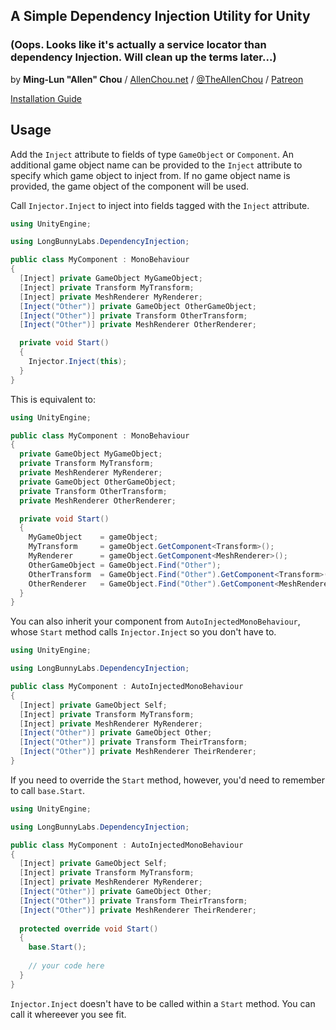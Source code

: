 ## A Simple Dependency Injection Utility for Unity
### (Oops. Looks like it's actually a service locator than dependency Injection. Will clean up the terms later...)
by **Ming-Lun "Allen" Chou** / [AllenChou.net](http://AllenChou.net) / [@TheAllenChou](http://twitter.com/TheAllenChou) / [Patreon](https://www.patreon.com/TheAllenChou)

[Installation Guide](https://docs.unity3d.com/Manual/upm-ui-giturl.html)

## Usage

Add the `Inject` attribute to fields of type `GameObject` or `Component`. An additional game object name can be provided to the `Inject` attribute to specify which game object to inject from. If no game object name is provided, the game object of the component will be used.

Call `Injector.Inject` to inject into fields tagged with the `Inject` attribute.

```cs
using UnityEngine;

using LongBunnyLabs.DependencyInjection;

public class MyComponent : MonoBehaviour
{
  [Inject] private GameObject MyGameObject;
  [Inject] private Transform MyTransform;
  [Inject] private MeshRenderer MyRenderer;
  [Inject("Other")] private GameObject OtherGameObject;
  [Inject("Other")] private Transform OtherTransform;
  [Inject("Other")] private MeshRenderer OtherRenderer;

  private void Start()
  {
    Injector.Inject(this);
  }
}
```

This is equivalent to:

```cs
using UnityEngine;

public class MyComponent : MonoBehaviour
{
  private GameObject MyGameObject;
  private Transform MyTransform;
  private MeshRenderer MyRenderer;
  private GameObject OtherGameObject;
  private Transform OtherTransform;
  private MeshRenderer OtherRenderer;

  private void Start()
  {
    MyGameObject    = gameObject;
    MyTransform     = gameObject.GetComponent<Transform>();
    MyRenderer      = gameObject.GetComponent<MeshRenderer>();
    OtherGameObject = GameObject.Find("Other");
    OtherTransform  = GameObject.Find("Other").GetComponent<Transform>();
    OtherRenderer   = GameObject.Find("Other").GetComponent<MeshRenderer>();
  }
}
```

You can also inherit your component from `AutoInjectedMonoBehaviour`, whose `Start` method calls `Injector.Inject` so you don't have to.

```cs
using UnityEngine;

using LongBunnyLabs.DependencyInjection;

public class MyComponent : AutoInjectedMonoBehaviour
{
  [Inject] private GameObject Self;
  [Inject] private Transform MyTransform;
  [Inject] private MeshRenderer MyRenderer;
  [Inject("Other")] private GameObject Other;
  [Inject("Other")] private Transform TheirTransform;
  [Inject("Other")] private MeshRenderer TheirRenderer;
}
```

If you need to override the `Start` method, however, you'd need to remember to call `base.Start`.

```cs
using UnityEngine;

using LongBunnyLabs.DependencyInjection;

public class MyComponent : AutoInjectedMonoBehaviour
{
  [Inject] private GameObject Self;
  [Inject] private Transform MyTransform;
  [Inject] private MeshRenderer MyRenderer;
  [Inject("Other")] private GameObject Other;
  [Inject("Other")] private Transform TheirTransform;
  [Inject("Other")] private MeshRenderer TheirRenderer;
  
  protected override void Start()
  {
    base.Start();
    
    // your code here
  }
}
```

`Injector.Inject` doesn't have to be called within a `Start` method. You can call it whereever you see fit.
